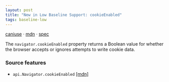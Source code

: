 ```yaml
---
layout: post
title: "New in Low Baseline Support: cookieEnabled"
tags: baseline-low
---
```


[caniuse](https://caniuse.com/?search=cookie-enabled) · [mdn](https://developer.mozilla.org/en-US/search?q=cookieEnabled) · [spec](https://html.spec.whatwg.org/multipage/system-state.html#cookies)

The `navigator.cookieEnabled` property returns a Boolean value for whether the browser accepts or ignores attempts to write cookie data.

### Source features

- ``api.Navigator.cookieEnabled`` [[mdn]](https://developer.mozilla.org/en-US/search?q=api.Navigator.cookieEnabled)
